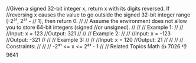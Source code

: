 //Given a signed 32-bit integer x, return x with its digits reversed. If
//reversing x causes the value to go outside the signed 32-bit integer range [-2³¹, 2³¹ -
// 1], then return 0.
//
// Assume the environment does not allow you to store 64-bit integers (signed
//or unsigned).
//
//
// Example 1:
//
//
//Input: x = 123
//Output: 321
//
//
// Example 2:
//
//
//Input: x = -123
//Output: -321
//
//
// Example 3:
//
//
//Input: x = 120
//Output: 21
//
//
//
// Constraints:
//
//
// -2³¹ <= x <= 2³¹ - 1
//
// Related Topics Math 👍 7026 👎 9641
